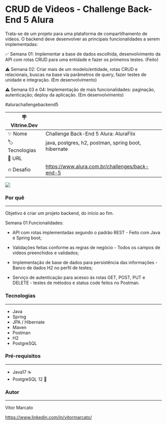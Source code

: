 # CRUD de Videos - Challenge Back-End 5 Alura

Trata-se de um projeto para uma plataforma de compartilhamento de vídeos. O backend deve desenvolver as principais funcionalidades a serem implementadas:

 :white_check_mark: Semana 01: Implementar a base de dados escolhida, desenvolvimento da API com rotas CRUD para uma entidade e fazer os primeiros testes. (Feito)

 :warning: Semana 02: Criar mais de um modelo/entidade, rotas CRUD e relacionais, buscas na base via parâmetros de query, fazer testes de unidade e integração. (Em desenvolvimento)

 :warning: Semana 03 e 04: Implementação de mais funcionalidades: paginação, autenticação; deploy da aplicação. (Em desenvolvimento)
 
#alurachallengebackend5

| :placard: Vitrine.Dev |     |
| -------------  | --- |
| :sparkles: Nome        | Challenge Back-End 5 Alura: AluraFlix
| :label: Tecnologias | java, postgres, h2, postman, spring boot, hibernate
| :rocket: URL         | 
| :fire: Desafio     | https://www.alura.com.br/challenges/back-end-5

<img src="https://www.alura.com.br/artigos/assets/o-que-e-aluraflix/destaque-banner-aluraflix.jpg#vitrinedev">


### Por quê
---

Objetivo é criar um projeto backend, do início ao fim.

Semana 01 Funcionalidades:

 - API com rotas implementadas segundo o padrão REST - Feito com Java e Spring boot;

 - Validações feitas conforme as regras de negócio - Todos os campos de vídeos preenchidos e validados;

 - Implementação de base de dados para persistência das informações - Banco de dados H2 no perfil de testes;

 - Serviço de autenticação para acesso às rotas GET, POST, PUT e DELETE - testes de métodos e status code feitos no Postman. 


### Tecnologias
---

  - Java
  - Spring
  - JPA / Hibernate
  - Maven
  - Postman
  - H2
  - PostgreSQL


### Pré-requisitos
---

  - Java17 :coffee:
  - PostgreSQL 12 :elephant:
  
  

### Autor
---

Vitor Marcato

https://www.linkedin.com/in/vitormarcato/
